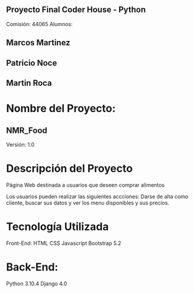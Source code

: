 ## Proyecto Final Coder House - Python
Comisión: 44065
Alumnos:  
## Marcos Martinez
## Patricio Noce
## Martin Roca

# Nombre del Proyecto:
## NMR_Food
Versión:
1.0

# Descripción del Proyecto
Página Web destinada a usuarios que deseen comprar alimentos

Los usuarios pueden realizar las siguientes accciones:
Darse de alta como cliente, buscar sus datos y ver los menu disponibles y sus precios.

# Tecnología Utilizada
Front-End:
HTML 
CSS 
Javascript 
Bootstrap 5.2

# Back-End:
Python 3.10.4
Django 4.0



